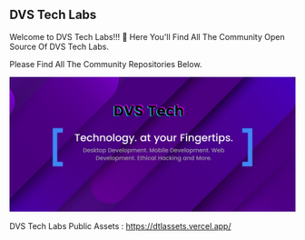 ## DVS Tech Labs


Welcome to DVS Tech Labs!!! 👋 Here You'll Find All The Community Open Source Of DVS Tech Labs.

Please Find All The Community Repositories Below. 


![Banner Image](image.JPG)


DVS Tech Labs Public Assets : <a href="https://dtlassets.vercel.app/">https://dtlassets.vercel.app/</a>